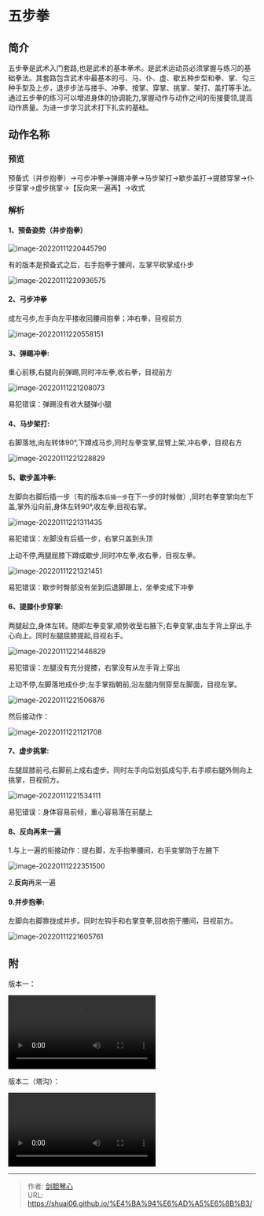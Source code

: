 # 五步拳




## 简介

五步拳是武术入门套路,也是武术的基本拳术。是武术运动员必须掌握与练习的基础拳法。其套路包含武术中最基本的弓、马、仆、虚、歇五种步型和拳、掌、勾三种手型及上步，退步步法与搂手、冲拳、按掌、穿掌、挑掌、架打、盖打等手法。通过五步拳的练习可以增进身体的协调能力,掌握动作与动作之间的衔接要领,提高动作质量。为进一步学习武术打下扎实的基础。





## 动作名称

### 预览

预备式（并步抱拳）→弓步冲拳→弹踢冲拳→马步架打→歇步盖打→提膝穿掌→仆步穿掌→虚步挑掌→【反向来一遍再】→收式



### 解析

#### 1、**预备姿势**（并步抱拳）

![image-20220111220445790](http://image.xpshuai.cn/img/image-20220111220445790.png)

有的版本是预备式之后，右手抱拳于腰间，左掌平砍掌成仆步

![image-20220111220936575](http://image.xpshuai.cn/img/image-20220111220936575.png)

#### 2、**弓步冲拳**

成左弓步,左手向左平搂收回腰间抱拳；冲右拳，目视前方

![image-20220111220558151](http://image.xpshuai.cn/img/image-20220111220558151.png)



#### 3、**弹踢冲拳**:

重心前移,右腿向前弹踢,同时冲左拳,收右拳，目视前方



![image-20220111221208073](http://image.xpshuai.cn/img/image-20220111221208073.png)

易犯错误：弹踢没有收大腿弹小腿



#### 4、**马步架打**:

右脚落地,向左转体90°,下蹲成马步,同时左拳变掌,屈臂上架,冲右拳，目视右方

![image-20220111221228829](http://image.xpshuai.cn/img/image-20220111221228829.png)





#### 5、**歇步盖冲拳**:

左脚向右脚后插一步（有的版本`后插一步`在下一步的时候做）,同时右拳变掌向左下盖,掌外沿向前,身体左转90°,收左拳;目视右掌。

![image-20220111221311435](http://image.xpshuai.cn/img/image-20220111221311435.png)

易犯错误：左脚没有后插一步，右掌只盖到头顶



上动不停,两腿屈膝下蹲成歇步,同时冲左拳,收右拳，目视左拳。

![image-20220111221321451](http://image.xpshuai.cn/img/image-20220111221321451.png)

易犯错误：歇步时臀部没有坐到后退脚跟上，坐拳变成下冲拳



#### 6、**提膝仆步穿掌**:

两腿起立,身体左转。随即左拳变掌,顺势收至右腋下;右拳变掌,由左手背上穿出,手心向上。同时左腿屈膝提起,目视右手。

![image-20220111221446829](http://image.xpshuai.cn/img/image-20220111221446829.png)



易犯错误：左腿没有充分提膝，右掌没有从左手背上穿出



上动不停,左脚落地成仆步;左手掌指朝前,沿左腿内侧穿至左脚面，目视左掌。

![image-20220111221506876](http://image.xpshuai.cn/img/image-20220111221506876.png)



然后接动作：



![image-20220111221121708](http://image.xpshuai.cn/img/image-20220111221121708.png)

#### 7、**虚步挑掌**:

左腿屈膝前弓,右脚前上成右虚步。同时左手向后划弧成勾手,右手顺右腿外侧向上挑掌，目视前方。

![image-20220111221534111](http://image.xpshuai.cn/img/image-20220111221534111.png)

易犯错误：身体容易前倾，重心容易落在前腿上







#### 8、反向再来一遍

1.与上一遍的衔接动作：提右脚，左手抱拳腰间，右手变掌防于左腋下

![image-20220111222351500](http://image.xpshuai.cn/img/image-20220111222351500.png)

2.**反向**再来一遍



#### 9.**并步抱拳**:

左脚向右脚靠拢成并步。同时左钩手和右掌变拳,回收抱于腰间，目视前方。

![image-20220111221605761](http://image.xpshuai.cn/img/image-20220111221605761.png)





## 附

版本一：

<video src="https://v.qq.com/x/page/u0145jdkqg9.html" controls="controls">您的浏览器不支持 video 标签。
</video>

版本二（塔沟）：

<video src="https://3g.163.com/v/video/VV7KVAM6N.html?referFrom=baidu&isFromOtherWeb=true" controls="controls">您的浏览器不支持 video 标签。
</video>



---

> 作者: [剑胆琴心](http://shuai06.github.io)  
> URL: https://shuai06.github.io/%E4%BA%94%E6%AD%A5%E6%8B%B3/  

